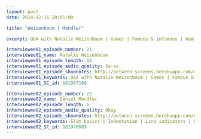 ```yaml
---
layout: post
date: 2014-12-16 20:05:00

title: "Weizenbaum | Mendler"

excerpt: Q&A with Natalie Weizenbaum | Games | Famous & infamous | Haml | Open source | Coding setup | Daily routine | Working @ Google | Dart | Procrastination | Impostor syndrome || Slim basics | Indentation | Line indicators | HTML tags | Inline HTML | HTML attributes

interviewee01_episode_number: 21
interviewee01_name: Natalie Weizenbaum
interviewee01_episode_length: 16
interviewee01_episode_audio_quality: So-so
interviewee01_episode_shownotes: http://between-screens.herokuapp.com/episodes/21
interviewee01_keywords: Q&A with Natalie Weizenbaum | Games | Famous & infamous | Haml | Open source | Coding setup | Daily routine | Working @ Google | Dart | Procrastination | Impostor syndrome
interviewee01_SC_id: 181967168

interviewee02_episode_number: 22
interviewee02_name: Daniel Mendler
interviewee02_episode_length: 6
interviewee02_episode_audio_quality: Okay
interviewee02_episode_shownotes: http://between-screens.herokuapp.com/episodes/22
interviewee02_keywords: Slim basics | Indentation | Line indicators | HTML tags | Inline HTML | HTML attributes
interviewee02_SC_id: 181970689
---
```


